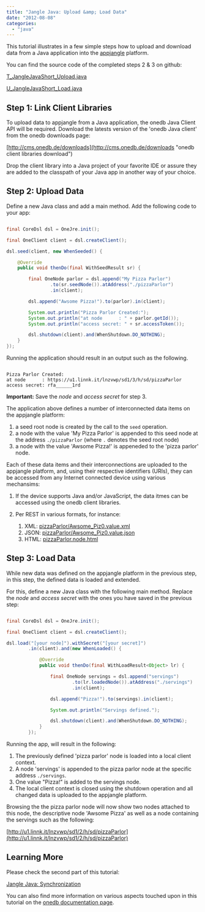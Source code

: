 ```yaml
---
title: "Jangle Java: Upload &amp; Load Data"
date: "2012-08-08"
categories: 
  - "java"
---
```


This tutorial illustrates in a few simple steps how to upload and download data from a Java application into the [appjangle](http://appjangle.com "appjangle") platform.

You can find the source code of the completed steps 2 & 3 on github:

[T\_JangleJavaShort\_Upload.java](https://github.com/mxro/onedb-examples/blob/master/src/main/java/one/examples/z_articles/T_JangleJavaShort_Upload.java)

[U\_JangleJavaShort\_Load.java](https://github.com/mxro/onedb-examples/blob/master/src/main/java/one/examples/z_articles/U_JangleJavaShort_Load.java)

## Step 1: Link Client Libraries

To upload data to appjangle from a Java application, the onedb Java Client API will be required. Download the latests version of the 'onedb Java client' from the onedb downloads page:

[http://cms.onedb.de/downloads](http://cms.onedb.de/downloads "onedb client libraries download")

Drop the client library into a Java project of your favorite IDE or assure they are added to the classpath of your Java app in another way of your choice.

## Step 2: Upload Data

Define a new Java class and add a main method. Add the following code to your app:

```java

final CoreDsl dsl = OneJre.init();

final OneClient client = dsl.createClient();

dsl.seed(client, new WhenSeeded() {

	@Override
	public void thenDo(final WithSeedResult sr) {

		final OneNode parlor = dsl.append("My Pizza Parlor")
				.to(sr.seedNode()).atAddress("./pizzaParlor")
				.in(client);

		dsl.append("Awsome Pizza!").to(parlor).in(client);

		System.out.println("Pizza Parlor Created:");
		System.out.println("at node      : " + parlor.getId());
		System.out.println("access secret: " + sr.accessToken());

		dsl.shutdown(client).and(WhenShutdown.DO_NOTHING);
	}
});
```

Running the application should result in an output such as the following.

```

Pizza Parlor Created:
at node      : https://u1.linnk.it/lnzvwp/sd1/3/h/sd/pizzaParlor
access secret: rfa______1rd
```

**Important:** Save the _node_ and _access secret_ for step 3.

The application above defines a number of interconnected data items on the appjangle platform:

1. a seed root node is created by the call to the `seed` operation.
2. a node with the value 'My Pizza Parlor' is appended to this seed node at the address `./pizzaParlor` (where `.` denotes the seed root node)
3. a node with the value 'Awsome Pizza!' is appeneded to the 'pizza parlor' node.

Each of these data items and their interconnections are uploaded to the appjangle platform, and, using their respective identifiers (URIs), they can be accessed from any Internet connected device using various mechansims:

1. If the device supports Java and/or JavaScript, the data itmes can be accessed using the onedb client libraries.
2. Per REST in various formats, for instance:
    
    1. XML: [pizzaParlor/Awsome\_Piz0.value.xml](http://u1.linnk.it/lnzvwp/sd1/2/h/sd/pizzaParlor/Awsome_Piz0.value.xml)
    2. JSON: [pizzaParlor/Awsome\_Piz0.value.json](http://u1.linnk.it/lnzvwp/sd1/2/h/sd/pizzaParlor/Awsome_Piz0.value.json)
    3. HTML: [pizzaParlor.node.html](http://u1.linnk.it/lnzvwp/sd1/2/h/sd/pizzaParlor.node.html)

## Step 3: Load Data

While new data was defined on the appjangle platform in the previous step, in this step, the defined data is loaded and extended.

For this, define a new Java class with the following main method. Replace the _node_ and _access secret_ with the ones you have saved in the previous step:

```java

final CoreDsl dsl = OneJre.init();

final OneClient client = dsl.createClient();

dsl.load("[your node]").withSecret("[your secret]")
		.in(client).and(new WhenLoaded() {

			@Override
			public void thenDo(final WithLoadResult<Object> lr) {

				final OneNode servings = dsl.append("servings")
						.to(lr.loadedNode()).atAddress("./servings")
						.in(client);

				dsl.append("Pizza!").to(servings).in(client);

				System.out.println("Servings defined.");

				dsl.shutdown(client).and(WhenShutdown.DO_NOTHING);
			}
		});
```

Running the app, will result in the following:

1. The previously defined 'pizza parlor' node is loaded into a local client context.
2. A node 'servings' is appended to the pizza parlor node at the specific address `./servings`.
3. One value "Pizza!" is added to the servings node.
4. The local client context is closed using the shutdown operation and all changed data is uploaded to the appjangle platform.

Browsing the the pizza parlor node will now show two nodes attached to this node, the descriptive node 'Awsome Pizza' as well as a node containing the servings such as the following:

[http://u1.linnk.it/lnzvwp/sd1/2/h/sd/pizzaParlor](http://u1.linnk.it/lnzvwp/sd1/2/h/sd/pizzaParlor)

## Learning More

Please check the second part of this tutorial:

[Jangle Java: Synchronization](http://maxrohde.com/2012/08/08/jangle-java-synchronization/ "appjangle java synchronization tutorial")

You can also find more information on various aspects touched upon in this tutorial on the [onedb documentation page](http://cms.onedb.de/articles "onedb documentation").
